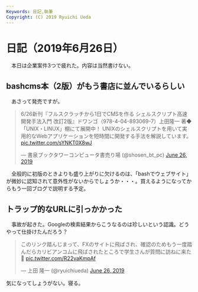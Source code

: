 ```yaml
---
Keywords: 日記,執筆
Copyright: (C) 2019 Ryuichi Ueda
---
```


# 日記（2019年6月26日）

　本日は企業案件3つで疲れた。内容は当然書けない。

## bashcms本（2版）がもう書店に並んでいるらしい

　あさって発売ですが。

<blockquote class="twitter-tweet" data-partner="tweetdeck"><p lang="ja" dir="ltr">6/26新刊『フルスクラッチから1日でCMSを作る シェルスクリプト高速開発手法入門 改訂2版』ドワンゴ（978-4-04-893069-7）上田隆一 著◆「UNIX・LINUX」棚にて展開中！ UNIXのシェルスクリプトを用いて実用的なWebアプリケーションを短時間に開発する手法を解説しています。 <a href="https://t.co/sYNKT0X8wJ">pic.twitter.com/sYNKT0X8wJ</a></p>&mdash; 書泉ブックタワーコンピュータ書売り場 (@shosen_bt_pc) <a href="https://twitter.com/shosen_bt_pc/status/1143791926681800705?ref_src=twsrc%5Etfw">June 26, 2019</a></blockquote>
<script async src="https://platform.twitter.com/widgets.js" charset="utf-8"></script>

　全般的に初版のときよりも盛り上がりに欠けるのは、「bashでウェブサイト」が微妙に認知されて意外性がないからでしょうか・・・。買えるようになってからもう一回ブログで説明する予定。


## トラップ的なURLに引っかかった

　事故が起きた。Googleの検索結果からこうなるのは珍しいという認識。どうやって仕掛けたんだろう？

<blockquote class="twitter-tweet" data-partner="tweetdeck"><p lang="ja" dir="ltr">このリンク踏んじまって、FXのサイトに飛ばされ、確認のためもう一度踏んだらカリビアンコムに飛ばされたところで学生さんが質問に訪ねに来た💩 <a href="https://t.co/R22vaKmpAf">pic.twitter.com/R22vaKmpAf</a></p>&mdash; 上田 隆一 (@ryuichiueda) <a href="https://twitter.com/ryuichiueda/status/1143734763930312705?ref_src=twsrc%5Etfw">June 26, 2019</a></blockquote>
<script async src="https://platform.twitter.com/widgets.js" charset="utf-8"></script>


気になってしょうがない。寝る。

